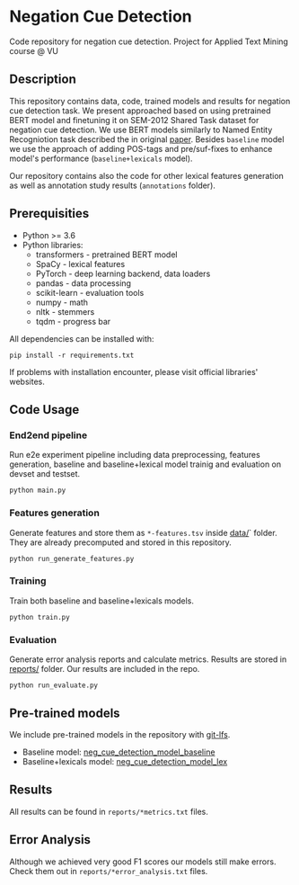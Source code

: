 # Negation Cue Detection
Code repository for negation cue detection. Project for Applied Text Mining course @ VU

## Description
This repository contains data, code, trained models and results for negation cue detection task.
We present approached based on using pretrained BERT model and finetuning it on SEM-2012 Shared Task dataset for negation cue detection.
We use BERT models similarly to Named Entity Recogniotion task described the in original [paper](https://arxiv.org/abs/1810.04805).
Besides `baseline` model we use the approach of adding POS-tags and pre/suf-fixes to enhance model's performance (`baseline+lexicals` model).

Our repository contains also the code for other lexical features generation as well as annotation study results (`annotations` folder).

## Prerequisities
* Python >= 3.6
* Python libraries:
    * transformers - pretrained BERT model
    * SpaCy - lexical features
    * PyTorch - deep learning backend, data loaders
    * pandas - data processing
    * scikit-learn - evaluation tools
    * numpy - math 
    * nltk - stemmers
    * tqdm - progress bar

All dependencies can be installed with:
```
pip install -r requirements.txt
```

If problems with installation encounter, please visit official libraries' websites.

## Code Usage
### End2end pipeline
Run e2e experiment pipeline including data preprocessing, features generation, baseline and baseline+lexical model trainig and evaluation on devset and testset.
```
python main.py
```

### Features generation
Generate features and store them as `*-features.tsv` inside [data/](data/)` folder. They are already precomputed and stored in this repository.
```
python run_generate_features.py
```

### Training
Train both baseline and baseline+lexicals models.
```
python train.py
```

### Evaluation
Generate error analysis reports and calculate metrics. Results are stored in [reports/](reports/) folder. Our results are included in the repo.
```
python run_evaluate.py
```

## Pre-trained models
We include pre-trained models in the repository with [git-lfs](https://git-lfs.github.com).
* Baseline model: [neg_cue_detection_model_baseline](neg_cue_detection_model_baseline/)
* Baseline+lexicals model: [neg_cue_detection_model_lex](neg_cue_detection_model_lex/)

## Results
All results can be found in `reports/*metrics.txt` files.

## Error Analysis
Although we achieved very good F1 scores our models still make errors. Check them out in `reports/*error_analysis.txt` files.

